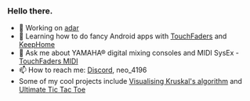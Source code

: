 ### Hello there.

- 🔭 Working on [adar](https://github.com/theonlytechnohead/adar)
- 🌱 Learning how to do fancy Android apps with [TouchFaders](https://github.com/theonlytechnohead/TouchFaders_APP) and [KeepHome](https://github.com/theonlytechnohead/KeepHome)
- 💬 Ask me about YAMAHA® digital mixing consoles and MIDI SysEx - [TouchFaders MIDI](https://github.com/theonlytechnohead/TouchFaders_MIDI)
- 📫 How to reach me: [Discord](https://discord.com), neo_4196
- Some of my cool projects include [Visualising Kruskal's algorithm](https://github.com/theonlytechnohead/Kruskal-visualisation) and [Ultimate Tic Tac Toe](https://github.com/theonlytechnohead/ut3)
